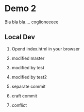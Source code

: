 # Demo 2

Bla bla bla.... coglioneeeee

## Local Dev

1. Opend index.html in your browser

2. modified master

3. modified by test

4. modified by test2

5. separate commit

6. craft commit

7. conflict